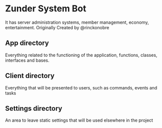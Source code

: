 # Zunder System Bot

It has server administration systems, member management, economy, entertainment. Originally Created by @rinckonobre

## App directory
Everything related to the functioning of the application, functions, classes, interfaces and bases.

## Client directory
Everything that will be presented to users, such as commands, events and tasks

## Settings directory
An area to leave static settings that will be used elsewhere in the project